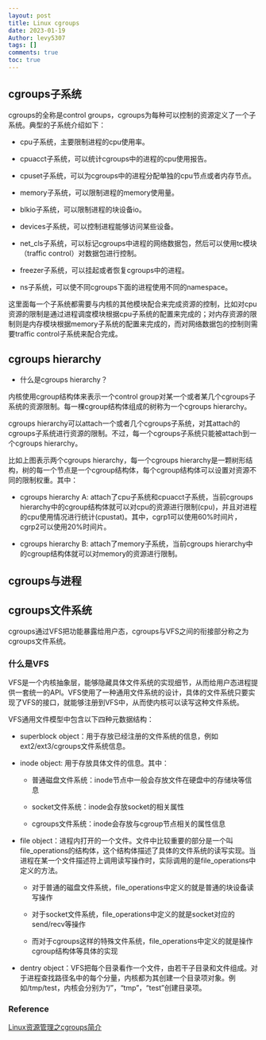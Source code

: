 ```yaml
---
layout: post
title: Linux cgroups
date: 2023-01-19
Author: levy5307
tags: []
comments: true
toc: true
---
```


## cgroups子系统

cgroups的全称是control groups，cgroups为每种可以控制的资源定义了一个子系统。典型的子系统介绍如下：

- cpu子系统，主要限制进程的cpu使用率。

- cpuacct子系统，可以统计cgroups中的进程的cpu使用报告。

- cpuset子系统，可以为cgroups中的进程分配单独的cpu节点或者内存节点。

- memory子系统，可以限制进程的memory使用量。

- blkio子系统，可以限制进程的块设备io。

- devices子系统，可以控制进程能够访问某些设备。

- net_cls子系统，可以标记cgroups中进程的网络数据包，然后可以使用tc模块（traffic control）对数据包进行控制。

- freezer子系统，可以挂起或者恢复cgroups中的进程。

- ns子系统，可以使不同cgroups下面的进程使用不同的namespace。

这里面每一个子系统都需要与内核的其他模块配合来完成资源的控制，比如对cpu资源的限制是通过进程调度模块根据cpu子系统的配置来完成的；对内存资源的限制则是内存模块根据memory子系统的配置来完成的，而对网络数据包的控制则需要traffic control子系统来配合完成。

## cgroups hierarchy

- 什么是cgroups hierarchy？

内核使用cgroup结构体来表示一个control group对某一个或者某几个cgroups子系统的资源限制。每一棵cgroup结构体组成的树称为一个cgroups hierarchy。

cgroups hierarchy可以attach一个或者几个cgroups子系统，对其attach的cgroups子系统进行资源的限制。不过，每一个cgroups子系统只能被attach到一个cgroups hierarchy。


比如上图表示两个cgroups hierarchy，每一个cgroups hierarchy是一颗树形结构，树的每一个节点是一个cgroup结构体，每个cgroup结构体可以设置对资源不同的限制权重。其中：

- cgroups hierarchy A: attach了cpu子系统和cpuacct子系统，当前cgroups hierarchy中的cgroup结构体就可以对cpu的资源进行限制(cpu)，并且对进程的cpu使用情况进行统计(cpustat)。其中，cgrp1可以使用60%时间片，cgrp2可以使用20%时间片。

- cgroups hierarchy B: attach了memory子系统，当前cgroups hierarchy中的cgroup结构体就可以对memory的资源进行限制。

## cgroups与进程

## cgroups文件系统

cgroups通过VFS把功能暴露给用户态，cgroups与VFS之间的衔接部分称之为cgroups文件系统。

### 什么是VFS

VFS是一个内核抽象层，能够隐藏具体文件系统的实现细节，从而给用户态进程提供一套统一的API。VFS使用了一种通用文件系统的设计，具体的文件系统只要实现了VFS的接口，就能够注册到VFS中，从而使内核可以读写这种文件系统。

VFS通用文件模型中包含以下四种元数据结构：

- superblock object：用于存放已经注册的文件系统的信息，例如ext2/ext3/cgroups文件系统信息。

- inode object: 用于存放具体文件的信息。其中：

	- 普通磁盘文件系统：inode节点中一般会存放文件在硬盘中的存储块等信息

	- socket文件系统：inode会存放socket的相关属性

	- cgroups文件系统：inode会存放与cgroup节点相关的属性信息

- file object：进程内打开的一个文件。文件中比较重要的部分是一个叫file_operations的结构体，这个结构体描述了具体的文件系统的读写实现。当进程在某一个文件描述符上调用读写操作时，实际调用的是file_operations中定义的方法。 

	- 对于普通的磁盘文件系统，file_operations中定义的就是普通的块设备读写操作

	- 对于socket文件系统，file_operations中定义的就是socket对应的send/recv等操作

	- 而对于cgroups这样的特殊文件系统，file_operations中定义的就是操作cgroup结构体等具体的实现

- dentry object：VFS把每个目录看作一个文件，由若干子目录和文件组成。对于进程查找路径名中的每个分量，内核都为其创建一个目录项对象。例如/tmp/test，内核会分别为“/”，“tmp”，“test”创建目录项。

### Reference

[Linux资源管理之cgroups简介](https://tech.meituan.com/2015/03/31/cgroups.html)

